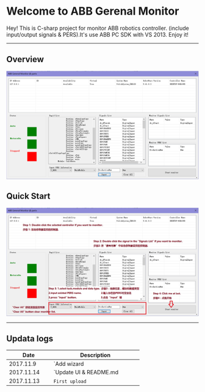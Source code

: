 ﻿Welcome to ABB Gerenal Monitor
===================


Hey! This is C-sharp project for monitor ABB robotics controller. (include input/output signals & PERS).It's use ABB PC SDK with VS 2013.
Enjoy it!

----------
Overview
-------------
![enter image description here](https://github.com/partx/ABB_Gm/blob/master/read.png?raw=true)

Quick Start
-------------
![enter image description here](https://github.com/partx/ABB_Gm/blob/master/readme.jpg?raw=true)

----------


Updata logs
-------------------

| Date             | Description                  
 ----------------- | ---------------------------- 
| 2017.11.9        | `Add wizard 
| 2017.11.14       | `Update UI & README.md                
| 2017.11.13       | `First upload`          

